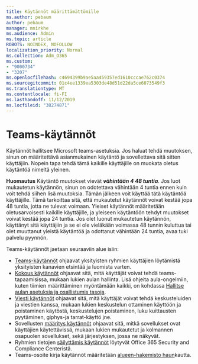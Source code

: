 ```yaml
---
title: Käytännöt määrittämättömille
ms.author: pebaum
author: pebaum
manager: mnirkhe
ms.audience: Admin
ms.topic: article
ROBOTS: NOINDEX, NOFOLLOW
localization_priority: Normal
ms.collection: Adm_O365
ms.custom:
- "9000734"
- "3207"
ms.openlocfilehash: c4694399b9ae5aa459357ed1610cccae762c0374
ms.sourcegitcommit: 01c4ee1339ea5303de48d51d22da5ce6073549f3
ms.translationtype: MT
ms.contentlocale: fi-FI
ms.lasthandoff: 11/12/2019
ms.locfileid: "38274871"
---
```

# <a name="teams-policies"></a>Teams-käytännöt

Käytännöt hallitsee Microsoft teams-asetuksia. Jos haluat tehdä muutoksen, sinun on määritettävä asianmukainen käytäntö ja sovellettava sitä sitten käyttäjiin. Nopein tapa tehdä tämä kaikille käyttäjille on muokata oletus käytäntöä nimeltä yleinen. 

**Huomautus** Käytäntö muutokset vievät ***vähintään 4 48 tuntia***. Jos luot mukautetun käytännön, sinun on odotettava vähintään 4 tuntia ennen kuin voit tehdä siihen lisä muutoksia. Tämän jälkeen voit käyttää tätä käytäntöä käyttäjille. Tämä tarkoittaa sitä, että mukautetut käytännöt voivat kestää jopa 48 tuntia, jotta ne tulevat voimaan. Yleiset käytännöt määritetään oletusarvoisesti kaikille käyttäjille, ja yleiseen käytäntöön tehdyt muutokset voivat kestää jopa 24 tuntia. Jos olet luonut mukautetun käytännön, käyttänyt sitä käyttäjiin ja se ei ole vieläkään voimassa 48 tunnin kuluttua tai olet muuttanut yleistä käytäntöä ja odottanut vähintään 24 tuntia, avaa tuki palvelu pyynnön.

Teams-käytännöt jaetaan seuraaviin alue isiin:

- [Teams-käytännöt](https://docs.microsoft.com/MicrosoftTeams/teams-policies) ohjaavat yksityisten ryhmien käyttäjien löytämistä yksityisten kanavien etsintää ja luomista varten.  
- [Kokous käytännöt](https://docs.microsoft.com/microsoftteams/meeting-policies-in-teams) ohjaavat sitä, mitä käyttäjät voivat tehdä teams-tapaamisissa, mukaan lukien aulan hallinta. Lisä ohjeita aula-ongelmiin, kuten tiimien määrittäminen myöntämään kaikki, on kohdassa [Hallitse aulan asetuksia ja osallistumis tasoja](https://docs.microsoft.com/en-us/alchemyinsights/bypass-lobby).
- [Viesti käytännöt](https://docs.microsoft.com/microsoftteams/messaging-policies-in-teams) ohjaavat sitä, mitä käyttäjät voivat tehdä keskusteluiden ja viestien kanssa, mukaan lukien keskustelun ottaminen käyttöön ja poistaminen käytöstä, keskustelujen poistaminen, luku kuittausten pyytäminen, giphys-ja tarrat-käyttö jne.
- Sovellusten [määritys käytännöt](https://docs.microsoft.com/MicrosoftTeams/teams-app-setup-policies) ohjaavat sitä, mitkä sovellukset ovat käyttäjien käytettävissä, mukaan lukien mukautetut ja kolmannen osapuolen sovellukset, sekä järjestyksen, jossa ne näkyvät.  
- Ryhmien tietojen [säilyttämis käytännöt](https://docs.microsoft.com/microsoftteams/retention-policies) löytyvät Office 365 Security and Compliance Centeristä.
- Teams-osoite kirja käytännöt määritetään [alueen-hakemisto haun](https://docs.microsoft.com/MicrosoftTeams/teams-scoped-directory-search)kautta.